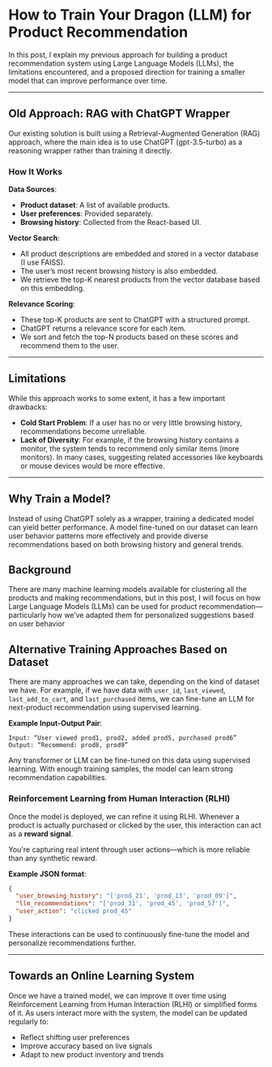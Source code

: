 # How to Train Your Dragon (LLM) for Product Recommendation





In this post, I explain my previous approach for building a product recommendation system using Large Language Models (LLMs), the limitations encountered, and a proposed direction for training a smaller model that can improve performance over time.

---

## Old Approach: RAG with ChatGPT Wrapper

Our existing solution is built using a Retrieval-Augmented Generation (RAG) approach, where the main idea is to use ChatGPT (gpt-3.5-turbo) as a reasoning wrapper rather than training it directly.

### How It Works

**Data Sources**:
- **Product dataset**: A list of available products.
- **User preferences**: Provided separately.
- **Browsing history**: Collected from the React-based UI.

**Vector Search**:
- All product descriptions are embedded and stored in a vector database (I use FAISS).
- The user’s most recent browsing history is also embedded.
- We retrieve the top-K nearest products from the vector database based on this embedding.

**Relevance Scoring**:
- These top-K products are sent to ChatGPT with a structured prompt.
- ChatGPT returns a relevance score for each item.
- We sort and fetch the top-N products based on these scores and recommend them to the user.

---

## Limitations

While this approach works to some extent, it has a few important drawbacks:

- **Cold Start Problem**: If a user has no or very little browsing history, recommendations become unreliable.
- **Lack of Diversity**: For example, if the browsing history contains a monitor, the system tends to recommend only similar items (more monitors). In many cases, suggesting related accessories like keyboards or mouse devices would be more effective.

---

## Why Train a Model?

Instead of using ChatGPT solely as a wrapper, training a dedicated model can yield better performance. A model fine-tuned on our dataset can learn user behavior patterns more effectively and provide diverse recommendations based on both browsing history and general trends.

## Background

There are many machine learning models available for clustering all the products and making recommendations, but in this post, I will focus on how Large Language Models (LLMs) can be used for product recommendation—particularly how we’ve adapted them for personalized suggestions based on user behavior

## Alternative Training Approaches Based on Dataset

There are many approaches we can take, depending on the kind of dataset we have. For example, if we have data with `user_id`, `last_viewed`, `last_add_to_cart`, and `last_purchased` items, we can fine-tune an LLM for next-product recommendation using supervised learning.

**Example Input-Output Pair**:
```
Input: “User viewed prod1, prod2, added prod5, purchased prod6”  
Output: “Recommend: prod8, prod9”
```

Any transformer or LLM can be fine-tuned on this data using supervised learning. With enough training samples, the model can learn strong recommendation capabilities.

### Reinforcement Learning from Human Interaction (RLHI)

Once the model is deployed, we can refine it using RLHI. Whenever a product is actually purchased or clicked by the user, this interaction can act as a **reward signal**.

You're capturing real intent through user actions—which is more reliable than any synthetic reward.

**Example JSON format**:
```json
{
  "user_browsing_history": "['prod_21', 'prod_13', 'prod_09']",
  "llm_recommendations": "['prod_31', 'prod_45', 'prod_57']",
  "user_action": "clicked prod_45"
}
```

These interactions can be used to continuously fine-tune the model and personalize recommendations further.

---

## Towards an Online Learning System

Once we have a trained model, we can improve it over time using Reinforcement Learning from Human Interaction (RLHI) or simplified forms of it. As users interact more with the system, the model can be updated regularly to:

- Reflect shifting user preferences  
- Improve accuracy based on live signals  
- Adapt to new product inventory and trends
